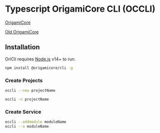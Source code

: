 # Typescript OrigamiCore CLI (OCCLI)

[OrigamiCore](https://www.npmjs.com/package/@origamicore/core)

[Old OrigamiCore](https://www.npmjs.com/package/origamicore)

## Installation

OriCli requires [Node.js](https://nodejs.org/) v14+ to run.

```sh
npm install @origamicore/cli -g
```

### Create Projects

```sh
occli --new projectName

occli -n projectName
```

### Create Service

```sh
occli --addmodule moduleName
occli --a moduleName
```
